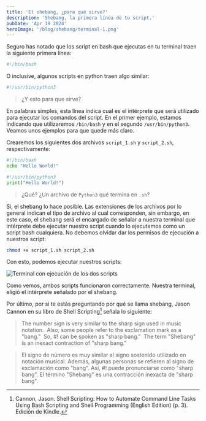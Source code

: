 ```yaml
---
title: 'El shebang, ¿para qué sirve?'
description: 'Shebang, la primera línea de tu script.'
pubDate: 'Apr 19 2024'
heroImage: '/blog/shebang/terminal-1.png'
---
```


Seguro has notado que los script en bash que ejecutas en tu terminal traen la siguiente primera línea:

```bash
#!/bin/bash
```

O inclusive, algunos scripts en python traen algo similar:

```bash
#!/usr/bin/python3
```

> ¿Y esto para que sirve?

En palabras simples, esta línea indica cual es el intérprete que será utilizado para ejecutar los comandos del script. En el primer ejemplo, estamos indicando que utilizaremos `/bin/bash` y en el segundo `/usr/bin/python3`. Veamos unos ejemplos para que quede más claro.

Crearemos los siguientes dos archivos `script_1.sh` y `script_2.sh`, respectivamente:

```bash
#!/bin/bash
echo "Hello World!"
```

```python
#!/usr/bin/python3
print("Hello World!")
```

> ¿Qué? ¿Un archivo de `Python3` qué termina en `.sh`?

Si, el shebang lo hace posible. Las extensiones de los archivos por lo general indican el tipo de archivo al cual corresponden, sin embargo, en este caso, el shebang será el encargado de señalar a nuestra terminal que intérprete debe ejecutar nuestro script cuando lo ejecutemos como un script bash cualquiera. No debemos olvidar dar los permisos de ejecución a nuestros script:

```bash
chmod +x script_1.sh script_2.sh
```

Con esto, podemos ejecutar nuestros scripts:

![Terminal con ejecución de los dos scripts](/blog/shebang/terminal-1.png)

Como vemos, ambos scripts funcionaron correctamente. Nuestra terminal, eligió el intérprete señalado por el shebang.

Por último, por si te estás preguntando por qué se llama shebang, Jason Cannon en su libro de Shell Scripting[^1] señala lo siguiente:

> The number sign is very similar to the sharp sign used in music notation.  Also, some people refer to the exclamation mark as a "bang."  So, #! can be spoken as "sharp bang."  The term "Shebang" is an inexact contraction of "sharp bang."

> El signo de número es muy similar al signo sostenido utilizado en notación musical. Además, algunas personas se refieren al signo de exclamación como "bang". Así, #! puede pronunciarse como "sharp bang". El término "Shebang" es una contracción inexacta de "sharp bang".

[^1]: Cannon, Jason. Shell Scripting: How to Automate Command Line Tasks Using Bash Scripting and Shell Programming (English Edition) (p. 3). Edición de Kindle.
